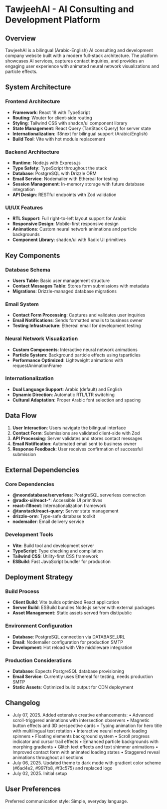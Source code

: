 # TawjeehAI - AI Consulting and Development Platform

## Overview

TawjeehAI is a bilingual (Arabic-English) AI consulting and development company website built with a modern full-stack architecture. The platform showcases AI services, captures contact inquiries, and provides an engaging user experience with animated neural network visualizations and particle effects.

## System Architecture

### Frontend Architecture
- **Framework**: React 18 with TypeScript
- **Routing**: Wouter for client-side routing
- **Styling**: Tailwind CSS with shadcn/ui component library
- **State Management**: React Query (TanStack Query) for server state
- **Internationalization**: i18next for bilingual support (Arabic/English)
- **Build Tool**: Vite with hot module replacement

### Backend Architecture
- **Runtime**: Node.js with Express.js
- **Type Safety**: TypeScript throughout the stack
- **Database**: PostgreSQL with Drizzle ORM
- **Email Service**: Nodemailer with Ethereal for testing
- **Session Management**: In-memory storage with future database integration
- **API Design**: RESTful endpoints with Zod validation

### UI/UX Features
- **RTL Support**: Full right-to-left layout support for Arabic
- **Responsive Design**: Mobile-first responsive design
- **Animations**: Custom neural network animations and particle backgrounds
- **Component Library**: shadcn/ui with Radix UI primitives

## Key Components

### Database Schema
- **Users Table**: Basic user management structure
- **Contact Messages Table**: Stores form submissions with metadata
- **Migrations**: Drizzle-managed database migrations

### Email System
- **Contact Form Processing**: Captures and validates user inquiries
- **Email Notifications**: Sends formatted emails to business owner
- **Testing Infrastructure**: Ethereal email for development testing

### Neural Network Visualization
- **Custom Components**: Interactive neural network animations
- **Particle System**: Background particle effects using tsparticles
- **Performance Optimized**: Lightweight animations with requestAnimationFrame

### Internationalization
- **Dual Language Support**: Arabic (default) and English
- **Dynamic Direction**: Automatic RTL/LTR switching
- **Cultural Adaptation**: Proper Arabic font selection and spacing

## Data Flow

1. **User Interaction**: Users navigate the bilingual interface
2. **Contact Form**: Submissions are validated client-side with Zod
3. **API Processing**: Server validates and stores contact messages
4. **Email Notification**: Automated email sent to business owner
5. **Response Feedback**: User receives confirmation of successful submission

## External Dependencies

### Core Dependencies
- **@neondatabase/serverless**: PostgreSQL serverless connection
- **@radix-ui/react-***: Accessible UI primitives
- **react-i18next**: Internationalization framework
- **@tanstack/react-query**: Server state management
- **drizzle-orm**: Type-safe database toolkit
- **nodemailer**: Email delivery service

### Development Tools
- **Vite**: Build tool and development server
- **TypeScript**: Type checking and compilation
- **Tailwind CSS**: Utility-first CSS framework
- **ESBuild**: Fast JavaScript bundler for production

## Deployment Strategy

### Build Process
- **Client Build**: Vite builds optimized React application
- **Server Build**: ESBuild bundles Node.js server with external packages
- **Asset Management**: Static assets served from dist/public

### Environment Configuration
- **Database**: PostgreSQL connection via DATABASE_URL
- **Email**: Nodemailer configuration for production SMTP
- **Development**: Hot reload with Vite middleware integration

### Production Considerations
- **Database**: Expects PostgreSQL database provisioning
- **Email Service**: Currently uses Ethereal for testing, needs production SMTP
- **Static Assets**: Optimized build output for CDN deployment

## Changelog
- July 07, 2025. Added extensive creative enhancements:
  • Advanced scroll-triggered animations with intersection observers
  • Magnetic button effects and 3D perspective cards
  • Typing animation for hero title with multilingual text rotation
  • Interactive neural network loading spinners
  • Floating elements background system
  • Scroll progress indicator and cursor trail effects
  • Enhanced particle backgrounds with morphing gradients
  • Glitch text effects and text shimmer animations
  • Improved contact form with animated loading states
  • Staggered reveal animations throughout all sections
- July 06, 2025. Updated theme to dark mode with gradient color scheme (#6ad4e2, #997fb8, #f3c575) and replaced logo
- July 02, 2025. Initial setup

## User Preferences

Preferred communication style: Simple, everyday language.